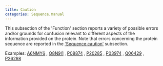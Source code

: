 ```yaml
---
title: Caution
categories: Sequence,manual
---
```


This subsection of the 'Function' section reports a variety of possible errors and/or grounds for confusion relevant to different aspects of the information provided on the protein. Note that errors concerning the protein sequence are reported in the ['Sequence caution'](http://www.uniprot.org/help/sequence%5Fcaution) subsection.

Examples: [A6NMY6](https://www.uniprot.org/uniprotkb/a6nmy6#sequences) , [Q8N9I1](https://www.uniprot.org/uniprotkb/q8n9i1#sequences) , [P08874](https://www.uniprot.org/uniprotkb/p08874#sequences) , [P20285](https://www.uniprot.org/uniprotkb/p20285#sequences) , [P03974](https://www.uniprot.org/uniprotkb/p03974#sequences) , [Q06429](https://www.uniprot.org/uniprotkb/q06429#sequences) , [P26298](https://www.uniprot.org/uniprotkb/p26298#sequences)
